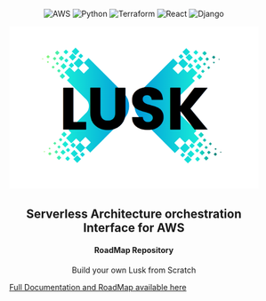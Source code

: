 <div align="center" style="max-width:28rem;">


![AWS](https://img.shields.io/badge/Amazon_AWS-232F3E?style=for-the-badge&logo=amazon-aws&logoColor=white)
![Python](https://img.shields.io/badge/Python-3776AB?style=for-the-badge&logo=python&logoColor=white)
![Terraform](https://img.shields.io/badge/Terraform-7B42BC?style=for-the-badge&logo=terraform&logoColor=white)
![React](https://img.shields.io/badge/React-20232A?style=for-the-badge&logo=react&logoColor=61DAFB)
![Django](https://img.shields.io/badge/Django-092E20?style=for-the-badge&logo=django&logoColor=white)


<img src='assets/Lusk.png'/>

## Serverless Architecture orchestration Interface for AWS

#### RoadMap Repository

Build your own Lusk from Scratch

</div>

[Full Documentation and RoadMap available here](https://matheus-1618.github.io/Lusk-docs/)